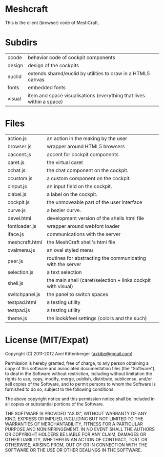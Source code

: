 Meshcraft
=========
This is the client (browser) code of MeshCraft.

Subdirs
=======
<table>
 
 <tr><td>   ccode
</td><td>   behavior code of cockpit components
</td></tr>
 
 <tr><td>   design
</td><td>   design of the cockpits
</td></tr>

 <tr><td>   euclid
</td><td>   extends shared/euclid by utilities to draw in a HTML5 canvas 
</td></tr>
 
 <tr><td>   fonts
</td><td>   embedded fonts 
</td></tr>

 <tr><td>   visual
</td><td>   item and space visualisations (everything that lives within a space)
</td></tr>

</table>

Files
=====
<table>

 <tr><td>   action.js
</td><td>   an action in the making by the user
</td></tr>

 <tr><td>   browser.js
</td><td>   wrapper around HTML5 browsers
</td></tr>
 
 <tr><td>   caccent.js
</td><td>   accent for cockpit components
</td></tr>
 
 <tr><td>   caret.js
</td><td>   the virtual caret
</td></tr>
 
 <tr><td>   cchat.js
</td><td>   the chat component on the cockpit.
</td></tr>

 <tr><td>   ccustom.js
</td><td>   a custom component on the cockpit.
</td></tr>
 
 <tr><td>   cinput.js
</td><td>   an input field on the cockpit.
</td></tr>

 <tr><td>   clabel.js
</td><td>   a label on the cockpit.
</td></tr>
 
 <tr><td>   cockpit.js
</td><td>   the unmoveable part of the user interface
</td></tr>
 
 <tr><td>   curve.js
</td><td>   a bezier curve.
</td></tr>

 <tr><td>   devel.html
</td><td>   development version of the shells html file
</td></tr>

 <tr><td>   fontloader.js
</td><td>   wrapper around webfont loader
</td></tr>
 
 <tr><td>   iface.js
</td><td>   communications with the server
</td></tr>

 <tr><td>   meshcraft.html
</td><td>   the MeshCraft shell's html file
</td></tr>

 <tr><td>   ovalmenu.js
</td><td>   an oval styled menu
</td></tr>

 <tr><td>   peer.js
</td><td>   routines for abstracting the communicating with the server
</td></tr>
 
 <tr><td>   selection.js
</td><td>   a text selection
</td></tr>

 <tr><td>   shell.js
</td><td>   the main shell (caret/selection + links cockpit with visual)
</td></tr>

 <tr><td>   switchpanel.js
</td><td>   the panel to switch spaces
</td></tr>

 <tr><td>   testpad.html
</td><td>   a testing utility
</td></tr>

 <tr><td>   testpad.js
</td><td>   a testing utility
</td></tr>

 <tr><td>   theme.js
</td><td>   the look&feel settings (colors and the such)
</td></tr>

</table>

License (MIT/Expat)
===================
Copyright (C) 2011-2012 Axel Kittenberger (axkibe@gmail.com)

Permission is hereby granted, free of charge, to any person obtaining a copy of this software and associated documentation files (the "Software"), to deal in the Software without restriction, including without limitation the rights to use, copy, modify, merge, publish, distribute, sublicense, and/or sell copies of the Software, and to permit persons to whom the Software is furnished to do so, subject to the following conditions:

The above copyright notice and this permission notice shall be included in all copies or substantial portions of the Software.

THE SOFTWARE IS PROVIDED "AS IS", WITHOUT WARRANTY OF ANY KIND, EXPRESS OR IMPLIED, INCLUDING BUT NOT LIMITED TO THE WARRANTIES OF MERCHANTABILITY, FITNESS FOR A PARTICULAR PURPOSE AND NONINFRINGEMENT. IN NO EVENT SHALL THE AUTHORS OR COPYRIGHT HOLDERS BE LIABLE FOR ANY CLAIM, DAMAGES OR OTHER LIABILITY, WHETHER IN AN ACTION OF CONTRACT, TORT OR OTHERWISE, ARISING FROM, OUT OF OR IN CONNECTION WITH THE SOFTWARE OR THE USE OR OTHER DEALINGS IN THE SOFTWARE.

